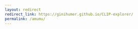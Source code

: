 ```yaml
---
layout: redirect
redirect_link: https://ginihumer.github.io/CLIP-explorer/
permalink: /amumu/
---
```


